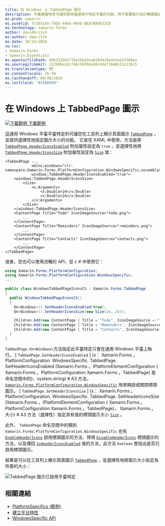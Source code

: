 ```yaml
---
title: 在 Windows 上 TabbedPage 圖示
description: 平臺專屬特性可讓您使用僅適用于特定平臺的功能，而不需要執行自訂轉譯器或效果。 本文說明如何使用 Windows 平臺特定的，讓頁面圖示顯示在 TabbedPage 工具列上。
ms.prod: xamarin
ms.assetid: 7C5031A5-74EE-4469-994E-BEA7BA9D33CB
ms.technology: xamarin-forms
author: davidbritch
ms.author: dabritch
ms.date: 10/24/2018
no-loc:
- Xamarin.Forms
- Xamarin.Essentials
ms.openlocfilehash: 60b331b01f7ba16bd2ea828d429ee64ae25766ea
ms.sourcegitcommit: 122b8ba3dcf4bc59368a16c44e71846b11c136c5
ms.translationtype: MT
ms.contentlocale: zh-TW
ms.lasthandoff: 09/30/2020
ms.locfileid: "91560269"
---
```

# <a name="tabbedpage-icons-on-windows"></a>在 Windows 上 TabbedPage 圖示

[![下載範例](~/media/shared/download.png) 下載範例](https://docs.microsoft.com/samples/xamarin/xamarin-forms-samples/userinterface-platformspecifics)

這通用 Windows 平臺平臺特定的可讓您在工具列上顯示頁面圖示 [`TabbedPage`](xref:Xamarin.Forms.TabbedPage) ，並提供選擇性地指定圖示大小的功能。 它是在 XAML 中使用，方法是將 [`TabbedPage.HeaderIconsEnabled`](xref:Xamarin.Forms.PlatformConfiguration.WindowsSpecific.TabbedPage.HeaderIconsEnabledProperty) 附加屬性設定為 `true` ，並選擇性地將 [`TabbedPage.HeaderIconsSize`](xref:Xamarin.Forms.PlatformConfiguration.WindowsSpecific.TabbedPage.HeaderIconsSizeProperty) 附加屬性設定為 [`Size`](xref:Xamarin.Forms.Size) 值：

```xaml
<TabbedPage ...
            xmlns:windows="clr-namespace:Xamarin.Forms.PlatformConfiguration.WindowsSpecific;assembly=Xamarin.Forms.Core"
            windows:TabbedPage.HeaderIconsEnabled="true">
    <windows:TabbedPage.HeaderIconsSize>
        <Size>
            <x:Arguments>
                <x:Double>24</x:Double>
                <x:Double>24</x:Double>
            </x:Arguments>
        </Size>
    </windows:TabbedPage.HeaderIconsSize>
    <ContentPage Title="Todo" IconImageSource="todo.png">
        ...
    </ContentPage>
    <ContentPage Title="Reminders" IconImageSource="reminders.png">
        ...
    </ContentPage>
    <ContentPage Title="Contacts" IconImageSource="contacts.png">
        ...
    </ContentPage>
</TabbedPage>
```

或者，您也可以使用流暢的 API，從 c # 中使用它：

```csharp
using Xamarin.Forms.PlatformConfiguration;
using Xamarin.Forms.PlatformConfiguration.WindowsSpecific;
...

public class WindowsTabbedPageIconsCS : Xamarin.Forms.TabbedPage
{
  public WindowsTabbedPageIconsCS()
  {
    On<Windows>().SetHeaderIconsEnabled(true);
    On<Windows>().SetHeaderIconsSize(new Size(24, 24));

    Children.Add(new ContentPage { Title = "Todo", IconImageSource = "todo.png" });
    Children.Add(new ContentPage { Title = "Reminders", IconImageSource = "reminders.png" });
    Children.Add(new ContentPage { Title = "Contacts", IconImageSource = "contacts.png" });
  }
}
```

`TabbedPage.On<Windows>`方法指定此平臺特定只會在通用 Windows 平臺上執行。 [ `TabbedPage.SetHeaderIconsEnabled` ] (x： Xamarin.Forms 。PlatformConfiguration. WindowsSpecific. TabbedPage. SetHeaderIconsEnabled (Xamarin.Forms 。IPlatformElementConfiguration { Xamarin.Forms 。PlatformConfiguration Xamarin.Forms 。TabbedPage} 是命名空間中的}、system.string) # A3 方法， [`Xamarin.Forms.PlatformConfiguration.WindowsSpecific`](xref:Xamarin.Forms.PlatformConfiguration.WindowsSpecific) 用來開啟或關閉標頭圖示。 [ `TabbedPage.SetHeaderIconsSize` ] (x： Xamarin.Forms 。PlatformConfiguration. WindowsSpecific. TabbedPage. SetHeaderIconsSize (Xamarin.Forms 。IPlatformElementConfiguration { Xamarin.Forms 。PlatformConfiguration Xamarin.Forms 。TabbedPage}， Xamarin.Forms 。大小) # A3 方法（選擇性）指定具有值的標頭圖示大小 [`Size`](xref:Xamarin.Forms.Size) 。

此外， `TabbedPage` 命名空間中的類別 `Xamarin.Forms.PlatformConfiguration.WindowsSpecific` 也有 [`EnableHeaderIcons`](xref:Xamarin.Forms.PlatformConfiguration.WindowsSpecific.TabbedPage.EnableHeaderIcons*) 啟用標頭圖示的方法、停用 [`DisableHeaderIcons`](xref:Xamarin.Forms.PlatformConfiguration.WindowsSpecific.TabbedPage.DisableHeaderIcons*) 標頭圖示的方法，以及傳回 [`IsHeaderIconsEnabled`](xref:Xamarin.Forms.PlatformConfiguration.WindowsSpecific.TabbedPage.IsHeaderIconsEnabled*) 值的方法，此方法 `boolean` 會指出是否已啟用標頭圖示。

結果是可以在工具列上顯示頁面圖示 [`TabbedPage`](xref:Xamarin.Forms.TabbedPage) ，並選擇性地將圖示大小設定為所需的大小：

![TabbedPage 圖示已啟用平臺特定](tabbedpage-icons-images/tabbedpage-icons.png "TabbedPage 圖示已啟用平臺特定")

## <a name="related-links"></a>相關連結

- [PlatformSpecifics (範例) ](/samples/xamarin/xamarin-forms-samples/userinterface-platformspecifics)
- [建立平台特性](~/xamarin-forms/platform/platform-specifics/index.md#creating-platform-specifics)
- [WindowsSpecific API](xref:Xamarin.Forms.PlatformConfiguration.WindowsSpecific)